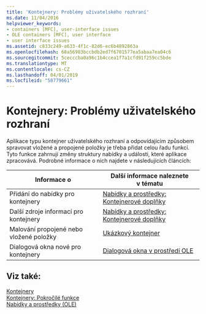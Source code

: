 ```yaml
---
title: 'Kontejnery: Problémy uživatelského rozhraní'
ms.date: 11/04/2016
helpviewer_keywords:
- containers [MFC], user-interface issues
- OLE containers [MFC], user interface
- user interface issues
ms.assetid: c833c249-a633-4f1c-82d6-ec6b4892863a
ms.openlocfilehash: 68a56983bccbdb2ed7f6701577ea5abaa7ea04c6
ms.sourcegitcommit: 5cecccba0a96c1b4ccea1f7a1cfd91f259cc5bde
ms.translationtype: MT
ms.contentlocale: cs-CZ
ms.lasthandoff: 04/01/2019
ms.locfileid: "58779661"
---
```

# <a name="containers-user-interface-issues"></a>Kontejnery: Problémy uživatelského rozhraní

Aplikace typu kontejner uživatelského rozhraní a odpovídajícím způsobem spravovat vložené a propojené položky je třeba přidat celou řadu funkcí. Tyto funkce zahrnují změny struktury nabídky a události, které aplikace zpracovává. Podrobné informace o nich najdete v následujících článcích:

|Informace o|Další informace naleznete v tématu|
|------------------------|---------|
|Přidání do nabídky pro kontejnery|[Nabídky a prostředky: Kontejnerové doplňky](../mfc/menus-and-resources-container-additions.md)|
|Další zdroje informací pro kontejnery|[Nabídky a prostředky: Kontejnerové doplňky](../mfc/menus-and-resources-container-additions.md)|
|Malování propojené nebo vložené položky|[Ukázkový kontejner](../overview/visual-cpp-samples.md)|
|Dialogová okna nové pro kontejnery|[Dialogová okna v prostředí OLE](../mfc/dialog-boxes-in-ole.md)|

## <a name="see-also"></a>Viz také:

[Kontejnery](../mfc/containers.md)<br/>
[Kontejnery: Pokročilé funkce](../mfc/containers-advanced-features.md)<br/>
[Nabídky a prostředky (OLE)](../mfc/menus-and-resources-ole.md)
